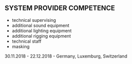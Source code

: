 ## SYSTEM PROVIDER COMPETENCE

+ technical supervising
+ additional sound equipment
+ additional lighting equipment
+ additional rigging equipment
+ technical staff
+ masking

30.11.2018 - 22.12.2018 - Germany, Luxemburg, Switzerland